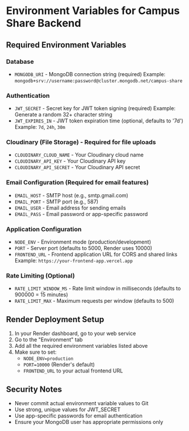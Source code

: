 # Environment Variables for Campus Share Backend

## Required Environment Variables

### Database
- `MONGODB_URI` - MongoDB connection string (required)
  Example: `mongodb+srv://username:password@cluster.mongodb.net/campus-share`

### Authentication
- `JWT_SECRET` - Secret key for JWT token signing (required)
  Example: Generate a random 32+ character string
- `JWT_EXPIRES_IN` - JWT token expiration time (optional, defaults to '7d')
  Example: `7d`, `24h`, `30m`

### Cloudinary (File Storage) - Required for file uploads
- `CLOUDINARY_CLOUD_NAME` - Your Cloudinary cloud name
- `CLOUDINARY_API_KEY` - Your Cloudinary API key
- `CLOUDINARY_API_SECRET` - Your Cloudinary API secret

### Email Configuration (Required for email features)
- `EMAIL_HOST` - SMTP host (e.g., smtp.gmail.com)
- `EMAIL_PORT` - SMTP port (e.g., 587)
- `EMAIL_USER` - Email address for sending emails
- `EMAIL_PASS` - Email password or app-specific password

### Application Configuration
- `NODE_ENV` - Environment mode (production/development)
- `PORT` - Server port (defaults to 5000, Render uses 10000)
- `FRONTEND_URL` - Frontend application URL for CORS and shared links
  Example: `https://your-frontend-app.vercel.app`

### Rate Limiting (Optional)
- `RATE_LIMIT_WINDOW_MS` - Rate limit window in milliseconds (defaults to 900000 = 15 minutes)
- `RATE_LIMIT_MAX` - Maximum requests per window (defaults to 500)

## Render Deployment Setup

1. In your Render dashboard, go to your web service
2. Go to the "Environment" tab
3. Add all the required environment variables listed above
4. Make sure to set:
   - `NODE_ENV=production`
   - `PORT=10000` (Render's default)
   - `FRONTEND_URL` to your actual frontend URL

## Security Notes
- Never commit actual environment variable values to Git
- Use strong, unique values for JWT_SECRET
- Use app-specific passwords for email authentication
- Ensure your MongoDB user has appropriate permissions only